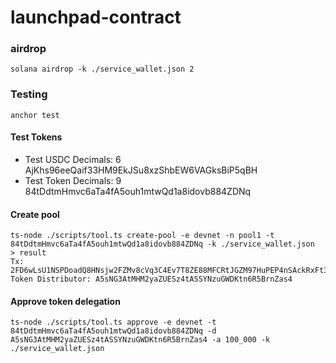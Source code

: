 # launchpad-contract

### airdrop 
```
solana airdrop -k ./service_wallet.json 2
```

### Testing
```
anchor test
```
#### Test Tokens 
- Test USDC
Decimals: 6 
AjKhs96eeQaif33HM9EkJSu8xzShbEW6VAGksBiP5qBH
- Test Token
Decimals: 9
84tDdtmHmvc6aTa4fA5ouh1mtwQd1a8idovb884ZDNq

#### Create pool
```
ts-node ./scripts/tool.ts create-pool -e devnet -n pool1 -t 84tDdtmHmvc6aTa4fA5ouh1mtwQd1a8idovb884ZDNq -k ./service_wallet.json
> result
Tx: 2FD6wLsU1NSPDoadQ8HNsjw2FZMv8cVq3C4Ev7T8ZE88MFCRtJGZM97HuPEP4nSAckRxFt3qA5mx2sf4pQ4pTxEv
Token Distributor: A5sNG3AtMHM2yaZUESz4tASSYNzuGWDKtn6R5BrnZas4
```

#### Approve token delegation
```
ts-node ./scripts/tool.ts approve -e devnet -t 84tDdtmHmvc6aTa4fA5ouh1mtwQd1a8idovb884ZDNq -d A5sNG3AtMHM2yaZUESz4tASSYNzuGWDKtn6R5BrnZas4 -a 100_000 -k ./service_wallet.json
```
